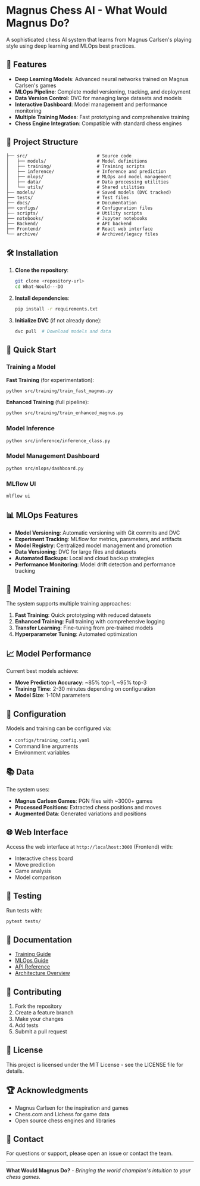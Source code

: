# Magnus Chess AI - What Would Magnus Do?

A sophisticated chess AI system that learns from Magnus Carlsen's playing style using deep learning and MLOps best practices.

## 🚀 Features

-   **Deep Learning Models**: Advanced neural networks trained on Magnus Carlsen's games
-   **MLOps Pipeline**: Complete model versioning, tracking, and deployment
-   **Data Version Control**: DVC for managing large datasets and models
-   **Interactive Dashboard**: Model management and performance monitoring
-   **Multiple Training Modes**: Fast prototyping and comprehensive training
-   **Chess Engine Integration**: Compatible with standard chess engines

## 📁 Project Structure

```
├── src/                          # Source code
│   ├── models/                   # Model definitions
│   ├── training/                 # Training scripts
│   ├── inference/                # Inference and prediction
│   ├── mlops/                    # MLOps and model management
│   ├── data/                     # Data processing utilities
│   └── utils/                    # Shared utilities
├── models/                       # Saved models (DVC tracked)
├── tests/                        # Test files
├── docs/                         # Documentation
├── configs/                      # Configuration files
├── scripts/                      # Utility scripts
├── notebooks/                    # Jupyter notebooks
├── Backend/                      # API backend
├── Frontend/                     # React web interface
└── archive/                      # Archived/legacy files
```

## 🛠️ Installation

1. **Clone the repository**:

    ```bash
    git clone <repository-url>
    cd What-Would---DO
    ```

2. **Install dependencies**:

    ```bash
    pip install -r requirements.txt
    ```

3. **Initialize DVC** (if not already done):
    ```bash
    dvc pull  # Download models and data
    ```

## 🚀 Quick Start

### Training a Model

**Fast Training** (for experimentation):

```bash
python src/training/train_fast_magnus.py
```

**Enhanced Training** (full pipeline):

```bash
python src/training/train_enhanced_magnus.py
```

### Model Inference

```bash
python src/inference/inference_class.py
```

### Model Management Dashboard

```bash
python src/mlops/dashboard.py
```

### MLflow UI

```bash
mlflow ui
```

## 📊 MLOps Features

-   **Model Versioning**: Automatic versioning with Git commits and DVC
-   **Experiment Tracking**: MLflow for metrics, parameters, and artifacts
-   **Model Registry**: Centralized model management and promotion
-   **Data Versioning**: DVC for large files and datasets
-   **Automated Backups**: Local and cloud backup strategies
-   **Performance Monitoring**: Model drift detection and performance tracking

## 🎯 Model Training

The system supports multiple training approaches:

1. **Fast Training**: Quick prototyping with reduced datasets
2. **Enhanced Training**: Full training with comprehensive logging
3. **Transfer Learning**: Fine-tuning from pre-trained models
4. **Hyperparameter Tuning**: Automated optimization

## 📈 Model Performance

Current best models achieve:

-   **Move Prediction Accuracy**: ~85% top-1, ~95% top-3
-   **Training Time**: 2-30 minutes depending on configuration
-   **Model Size**: 1-10M parameters

## 🔧 Configuration

Models and training can be configured via:

-   `configs/training_config.yaml`
-   Command line arguments
-   Environment variables

## 📚 Data

The system uses:

-   **Magnus Carlsen Games**: PGN files with ~3000+ games
-   **Processed Positions**: Extracted chess positions and moves
-   **Augmented Data**: Generated variations and positions

## 🌐 Web Interface

Access the web interface at `http://localhost:3000` (Frontend) with:

-   Interactive chess board
-   Move prediction
-   Game analysis
-   Model comparison

## 🧪 Testing

Run tests with:

```bash
pytest tests/
```

## 📖 Documentation

-   [Training Guide](docs/training.md)
-   [MLOps Guide](docs/mlops.md)
-   [API Reference](docs/api.md)
-   [Architecture Overview](ARCHITECTURE.md)

## 🤝 Contributing

1. Fork the repository
2. Create a feature branch
3. Make your changes
4. Add tests
5. Submit a pull request

## 📄 License

This project is licensed under the MIT License - see the LICENSE file for details.

## 🏆 Acknowledgments

-   Magnus Carlsen for the inspiration and games
-   Chess.com and Lichess for game data
-   Open source chess engines and libraries

## 📧 Contact

For questions or support, please open an issue or contact the team.

---

**What Would Magnus Do?** - _Bringing the world champion's intuition to your chess games._

